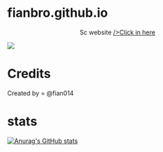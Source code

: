 # fianbro.github.io

<p align="center">
Sc website  <a href="https:\\fianbro.github.io">/>Click in here</a>

</p>


<img src="https://telegra.ph/file/543eaac8c8082f38eeb21.jpg">

# Credits

Created by = @fian014

# stats

[![Anurag's GitHub stats](https://github-readme-stats.vercel.app/api?username=fianbro)](https://github.com/anuraghazra/github-readme-stats)
